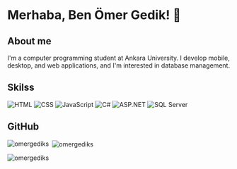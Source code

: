 # Merhaba, Ben Ömer Gedik! 👋

## About me
 I'm a computer programming student at Ankara University. I develop mobile, desktop, and web applications, and I'm interested in database management.

## Skilss
![HTML](https://img.shields.io/badge/HTML-brightgreen)
![CSS](https://img.shields.io/badge/CSS-blue)
![JavaScript](https://img.shields.io/badge/JavaScript-yellow)
![C#](https://img.shields.io/badge/C%23-orange)
![ASP.NET](https://img.shields.io/badge/ASP.NET-purple)
![SQL Server](https://img.shields.io/badge/SQL%20Server-red)

## GitHub 


<p><img align="left" src="https://github-readme-stats.vercel.app/api/top-langs?username=omergediks&show_icons=true&locale=en&layout=compact" alt="omergediks" /></p>

<p>&nbsp;<img align="center" src="https://github-readme-stats.vercel.app/api?username=omergediks&show_icons=true&locale=en" alt="omergediks" /></p>

<p><img align="center" src="https://github-readme-streak-stats.herokuapp.com/?user=omergediks&" alt="omergediks" /></p>

